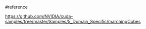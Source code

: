 #reference

https://github.com/NVIDIA/cuda-samples/tree/master/Samples/5_Domain_Specific/marchingCubes
